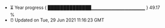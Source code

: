 - ⏳ Year progress { ██████████████▁▁▁▁▁▁▁▁▁▁▁▁▁▁▁▁ } 49.17 %
- ⏰ Updated on Tue, 29 Jun 2021 11:16:23 GMT

